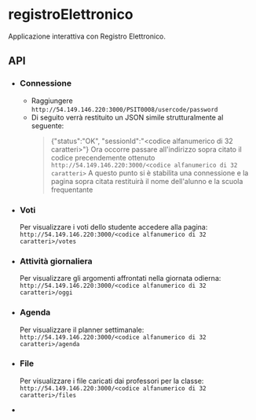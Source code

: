# registroElettronico
Applicazione interattiva con Registro Elettronico.

## API

* ### Connessione
  * Raggiungere `http://54.149.146.220:3000/PSIT0008/usercode/password`
  * Di seguito verrà restituito un JSON simile strutturalmente al seguente:
    > {"status":"OK", "sessionId":"<codice alfanumerico di 32 caratteri>"}
    Ora occorre passare all'indirizzo sopra citato il codice precendemente ottenuto
    `http://54.149.146.220:3000/<codice alfanumerico di 32 caratteri>`
    A questo punto si è stabilita una connessione e la pagina sopra citata restituirà il nome dell'alunno e la scuola frequentante
* ### Voti
  Per visualizzare i voti dello studente accedere alla pagina:
  `http://54.149.146.220:3000/<codice alfanumerico di 32 caratteri>/votes`
* ### Attività giornaliera
  Per visualizzare gli argomenti affrontati nella giornata odierna:
  `http://54.149.146.220:3000/<codice alfanumerico di 32 caratteri>/oggi`
* ### Agenda
  Per visualizzare il planner settimanale:
  `http://54.149.146.220:3000/<codice alfanumerico di 32 caratteri>/agenda`
* ### File
  Per visualizzare i file caricati dai professori per la classe:
  `http://54.149.146.220:3000/<codice alfanumerico di 32 caratteri>/files`
- 
